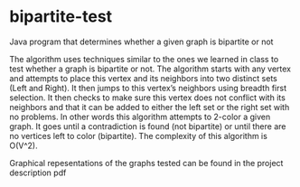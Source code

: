 # bipartite-test
Java program that determines whether a given graph is bipartite or not

The algorithm uses techniques similar to the ones we learned in class to test whether a graph is bipartite or not. The algorithm starts with any vertex and attempts to place this vertex and its neighbors into two distinct sets (Left and Right). It then jumps to this vertex’s neighbors using breadth first selection. It then checks to make sure this vertex does not conflict with its neighbors and that it can be added to either the left set or the right set with no problems. In other words this algorithm attempts to 2-color a given graph. It goes until a contradiction is found (not bipartite) or until there are no vertices left to color (bipartite).  The complexity of this algorithm is O(V^2). 

Graphical repesentations of the graphs tested can be found in the project description pdf
